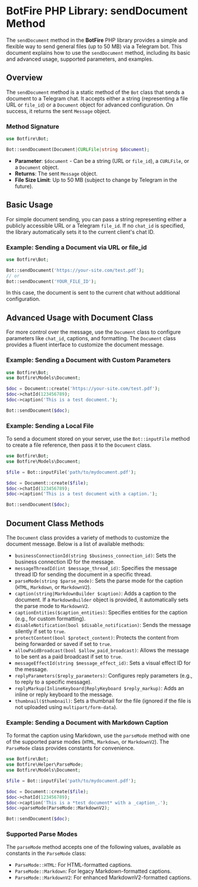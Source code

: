 # BotFire PHP Library: sendDocument Method

The `sendDocument` method in the **BotFire** PHP library provides a simple and flexible way to send general files (up to 50 MB) via a Telegram bot. This document explains how to use the `sendDocument` method, including its basic and advanced usage, supported parameters, and examples.

## Overview

The `sendDocument` method is a static method of the `Bot` class that sends a document to a Telegram chat. It accepts either a string (representing a file URL or `file_id`) or a `Document` object for advanced configuration. On success, it returns the sent `Message` object.

### Method Signature

```php
use Botfire\Bot;

Bot::sendDocument(Document|CURLFile|string $document);
```

- **Parameter**: `$document` - Can be a string (URL or `file_id`), a `CURLFile`, or a `Document` object.
- **Returns**: The sent `Message` object.
- **File Size Limit**: Up to 50 MB (subject to change by Telegram in the future).

## Basic Usage

For simple document sending, you can pass a string representing either a publicly accessible URL or a Telegram `file_id`. If no `chat_id` is specified, the library automatically sets it to the current client's chat ID.

### Example: Sending a Document via URL or file_id

```php
use Botfire\Bot;

Bot::sendDocument('https://your-site.com/test.pdf');
// or
Bot::sendDocument('YOUR_FILE_ID');
```

In this case, the document is sent to the current chat without additional configuration.

## Advanced Usage with Document Class

For more control over the message, use the `Document` class to configure parameters like `chat_id`, captions, and formatting. The `Document` class provides a fluent interface to customize the document message.

### Example: Sending a Document with Custom Parameters

```php
use Botfire\Bot;
use Botfire\Models\Document;

$doc = Document::create('https://your-site.com/test.pdf');
$doc->chatId(123456789);
$doc->caption('This is a test document.');

Bot::sendDocument($doc);
```

### Example: Sending a Local File

To send a document stored on your server, use the `Bot::inputFile` method to create a file reference, then pass it to the `Document` class.

```php
use Botfire\Bot;
use Botfire\Models\Document;

$file = Bot::inputFile('path/to/mydocument.pdf');

$doc = Document::create($file);
$doc->chatId(123456789);
$doc->caption('This is a test document with a caption.');

Bot::sendDocument($doc);
```

## Document Class Methods

The `Document` class provides a variety of methods to customize the document message. Below is a list of available methods:

- `businessConnectionId(string $business_connection_id)`: Sets the business connection ID for the message.
- `messageThreadId(int $message_thread_id)`: Specifies the message thread ID for sending the document in a specific thread.
- `parseMode(string $parse_mode)`: Sets the parse mode for the caption (`HTML`, `Markdown`, or `MarkdownV2`).
- `caption(string|MarkdownBuilder $caption)`: Adds a caption to the document. If a `MarkdownBuilder` object is provided, it automatically sets the parse mode to `MarkdownV2`.
- `captionEntities($caption_entities)`: Specifies entities for the caption (e.g., for custom formatting).
- `disableNotification(bool $disable_notification)`: Sends the message silently if set to `true`.
- `protectContent(bool $protect_content)`: Protects the content from being forwarded or saved if set to `true`.
- `allowPaidBroadcast(bool $allow_paid_broadcast)`: Allows the message to be sent as a paid broadcast if set to `true`.
- `messageEffectId(string $message_effect_id)`: Sets a visual effect ID for the message.
- `replyParameters($reply_parameters)`: Configures reply parameters (e.g., to reply to a specific message).
- `replyMarkup(InlineKeyboard|ReplyKeyboard $reply_markup)`: Adds an inline or reply keyboard to the message.
- `thumbnail($thumbnail)`: Sets a thumbnail for the file (ignored if the file is not uploaded using `multipart/form-data`).

### Example: Sending a Document with Markdown Caption

To format the caption using Markdown, use the `parseMode` method with one of the supported parse modes (`HTML`, `Markdown`, or `MarkdownV2`). The `ParseMode` class provides constants for convenience.

```php
use Botfire\Bot;
use Botfire\Helper\ParseMode;
use Botfire\Models\Document;

$file = Bot::inputFile('path/to/mydocument.pdf');

$doc = Document::create($file);
$doc->chatId(123456789);
$doc->caption('This is a *test document* with a _caption_.');
$doc->parseMode(ParseMode::MarkdownV2);

Bot::sendDocument($doc);
```

### Supported Parse Modes

The `parseMode` method accepts one of the following values, available as constants in the `ParseMode` class:

- `ParseMode::HTML`: For HTML-formatted captions.
- `ParseMode::Markdown`: For legacy Markdown-formatted captions.
- `ParseMode::MarkdownV2`: For enhanced MarkdownV2-formatted captions.
